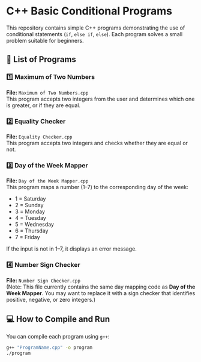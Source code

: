 # C++ Basic Conditional Programs

This repository contains simple C++ programs demonstrating the use of conditional statements (`if`, `else if`, `else`). Each program solves a small problem suitable for beginners.

## 📂 List of Programs

### 1️⃣ Maximum of Two Numbers
**File:** `Maximum of Two Numbers.cpp`  
This program accepts two integers from the user and determines which one is greater, or if they are equal.

### 2️⃣ Equality Checker
**File:** `Equality Checker.cpp`  
This program accepts two integers and checks whether they are equal or not.

### 3️⃣ Day of the Week Mapper
**File:** `Day of the Week Mapper.cpp`  
This program maps a number (1–7) to the corresponding day of the week:
- 1 = Saturday
- 2 = Sunday
- 3 = Monday
- 4 = Tuesday
- 5 = Wednesday
- 6 = Thursday
- 7 = Friday

If the input is not in 1–7, it displays an error message.

### 4️⃣ Number Sign Checker
**File:** `Number Sign Checker.cpp`  
(Note: This file currently contains the same day mapping code as **Day of the Week Mapper**. You may want to replace it with a sign checker that identifies positive, negative, or zero integers.)

## 💻 How to Compile and Run

You can compile each program using `g++`:

```bash
g++ "ProgramName.cpp" -o program
./program
